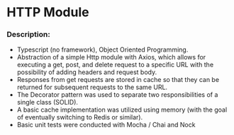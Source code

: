 # HTTP Module

### Description:
- Typescript (no framework), Object Oriented Programming.
- Abstraction of a simple Http module with Axios, which allows for executing a get, post, and delete request to a specific URL with the possibility of adding headers and request body.
- Responses from get requests are stored in cache so that they can be returned for subsequent requests to the same URL.
- The Decorator pattern was used to separate two responsibilities of a single class (SOLID).
- A basic cache implementation was utilized using memory (with the goal of eventually switching to Redis or similar).
- Basic unit tests were conducted with Mocha / Chai and Nock

